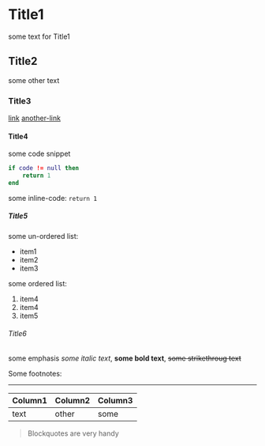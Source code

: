 # Title1
some text for Title1

## Title2
some other text

### Title3
[link](https://some-url.com)
[another-link](https://other-url.net)

#### Title4
some code snippet

```lua
if code != null then
	return 1
end
```

some inline-code: `return 1`

##### Title5
some un-ordered list:
- item1
- item2
- item3

some ordered list:
1. item4
2. item4
3. item5


###### Title6
some emphasis
*some italic text*, **some bold text**,
~~some strikethroug text~~

Some footnotes:
[^1]: a Footnote
[^2]: another Footnote with
  multiple lines

---

| Column1 | Column2 | Column3 |
|---------|---------|---------|
| text 	 	| other  	| some 	 	|


> Blockquotes are very handy
